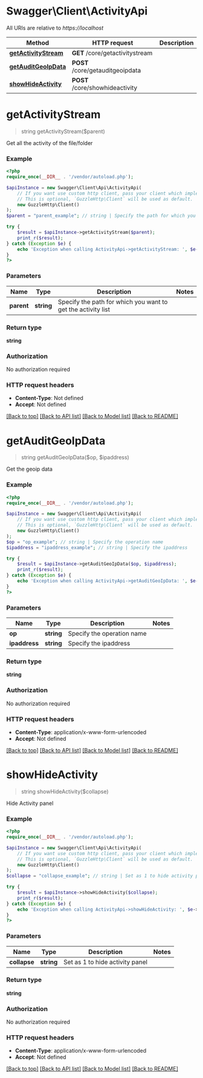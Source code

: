 # Swagger\Client\ActivityApi

All URIs are relative to *https://localhost*

Method | HTTP request | Description
------------- | ------------- | -------------
[**getActivityStream**](ActivityApi.md#getActivityStream) | **GET** /core/getactivitystream | 
[**getAuditGeoIpData**](ActivityApi.md#getAuditGeoIpData) | **POST** /core/getauditgeoipdata | 
[**showHideActivity**](ActivityApi.md#showHideActivity) | **POST** /core/showhideactivity | 


# **getActivityStream**
> string getActivityStream($parent)



Get all the activity of the file/folder

### Example
```php
<?php
require_once(__DIR__ . '/vendor/autoload.php');

$apiInstance = new Swagger\Client\Api\ActivityApi(
    // If you want use custom http client, pass your client which implements `GuzzleHttp\ClientInterface`.
    // This is optional, `GuzzleHttp\Client` will be used as default.
    new GuzzleHttp\Client()
);
$parent = "parent_example"; // string | Specify the path for which you want to get the activity list

try {
    $result = $apiInstance->getActivityStream($parent);
    print_r($result);
} catch (Exception $e) {
    echo 'Exception when calling ActivityApi->getActivityStream: ', $e->getMessage(), PHP_EOL;
}
?>
```

### Parameters

Name | Type | Description  | Notes
------------- | ------------- | ------------- | -------------
 **parent** | **string**| Specify the path for which you want to get the activity list |

### Return type

**string**

### Authorization

No authorization required

### HTTP request headers

 - **Content-Type**: Not defined
 - **Accept**: Not defined

[[Back to top]](#) [[Back to API list]](../../README.md#documentation-for-api-endpoints) [[Back to Model list]](../../README.md#documentation-for-models) [[Back to README]](../../README.md)

# **getAuditGeoIpData**
> string getAuditGeoIpData($op, $ipaddress)



Get the geoip data

### Example
```php
<?php
require_once(__DIR__ . '/vendor/autoload.php');

$apiInstance = new Swagger\Client\Api\ActivityApi(
    // If you want use custom http client, pass your client which implements `GuzzleHttp\ClientInterface`.
    // This is optional, `GuzzleHttp\Client` will be used as default.
    new GuzzleHttp\Client()
);
$op = "op_example"; // string | Specify the operation name
$ipaddress = "ipaddress_example"; // string | Specify the ipaddress

try {
    $result = $apiInstance->getAuditGeoIpData($op, $ipaddress);
    print_r($result);
} catch (Exception $e) {
    echo 'Exception when calling ActivityApi->getAuditGeoIpData: ', $e->getMessage(), PHP_EOL;
}
?>
```

### Parameters

Name | Type | Description  | Notes
------------- | ------------- | ------------- | -------------
 **op** | **string**| Specify the operation name |
 **ipaddress** | **string**| Specify the ipaddress |

### Return type

**string**

### Authorization

No authorization required

### HTTP request headers

 - **Content-Type**: application/x-www-form-urlencoded
 - **Accept**: Not defined

[[Back to top]](#) [[Back to API list]](../../README.md#documentation-for-api-endpoints) [[Back to Model list]](../../README.md#documentation-for-models) [[Back to README]](../../README.md)

# **showHideActivity**
> string showHideActivity($collapse)



Hide Activity panel

### Example
```php
<?php
require_once(__DIR__ . '/vendor/autoload.php');

$apiInstance = new Swagger\Client\Api\ActivityApi(
    // If you want use custom http client, pass your client which implements `GuzzleHttp\ClientInterface`.
    // This is optional, `GuzzleHttp\Client` will be used as default.
    new GuzzleHttp\Client()
);
$collapse = "collapse_example"; // string | Set as 1 to hide activity panel

try {
    $result = $apiInstance->showHideActivity($collapse);
    print_r($result);
} catch (Exception $e) {
    echo 'Exception when calling ActivityApi->showHideActivity: ', $e->getMessage(), PHP_EOL;
}
?>
```

### Parameters

Name | Type | Description  | Notes
------------- | ------------- | ------------- | -------------
 **collapse** | **string**| Set as 1 to hide activity panel |

### Return type

**string**

### Authorization

No authorization required

### HTTP request headers

 - **Content-Type**: application/x-www-form-urlencoded
 - **Accept**: Not defined

[[Back to top]](#) [[Back to API list]](../../README.md#documentation-for-api-endpoints) [[Back to Model list]](../../README.md#documentation-for-models) [[Back to README]](../../README.md)


